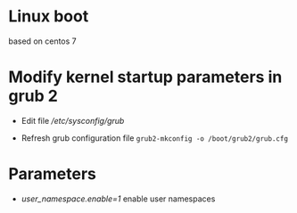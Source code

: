 Linux boot
==========

based on centos 7


# Modify kernel startup parameters in grub 2

- Edit file */etc/sysconfig/grub*

- Refresh grub configuration file `grub2-mkconfig -o /boot/grub2/grub.cfg`


# Parameters

- *user_namespace.enable=1*  enable user namespaces
